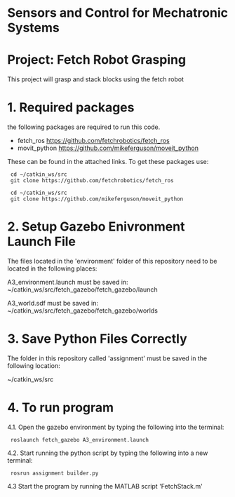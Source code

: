 # Sensors and Control for Mechatronic Systems
# Project: Fetch Robot Grasping
This project will grasp and stack blocks using the fetch robot

# 1. Required packages
the following packages are required to run this code.
- fetch_ros https://github.com/fetchrobotics/fetch_ros
- movit_python https://github.com/mikeferguson/moveit_python

These can be found in the attached links. To get these packages use:

     cd ~/catkin_ws/src
     git clone https://github.com/fetchrobotics/fetch_ros

     cd ~/catkin_ws/src
     git clone https://github.com/mikeferguson/moveit_python

# 2. Setup Gazebo Enivronment Launch File
The files located in the 'environment' folder of this repository need to be located in the following places:

A3_environment.launch
must be saved in: ~/catkin_ws/src/fetch_gazebo/fetch_gazebo/launch

A3_world.sdf
must be saved in: ~/catkin_ws/src/fetch_gazebo/fetch_gazebo/worlds

# 3. Save Python Files Correctly
The folder in this repository called 'assignment' must be saved in the following location:

~/catkin_ws/src

# 4. To run program
4.1. Open the gazebo environment by typing the following into the terminal:

     roslaunch fetch_gazebo A3_environment.launch
4.2. Start running the python script by typing the following into a new terminal:

     rosrun assignment builder.py
4.3  Start the program by running the MATLAB script 'FetchStack.m'
